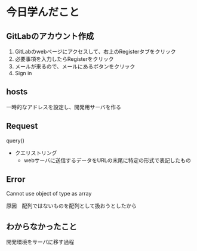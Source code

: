 

# 今日学んだこと

## GitLabのアカウント作成

1. GitLabのwebページにアクセスして、右上のRegisterタブをクリック
2. 必要事項を入力したらRegisterをクリック
3. メールが来るので、メールにあるボタンをクリック
4. Sign in

## hosts 
 一時的なアドレスを設定し、開発用サーバを作る

## Request

query()
- クエリストリング
  - webサーバに送信するデータをURLの末尾に特定の形式で表記したもの

## Error

Cannot use object of type as array

原因　配列ではないものを配列として扱おうとしたから


## わからなかったこと

開発環境をサーバに移す過程 